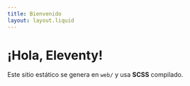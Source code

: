 ```yaml
---
title: Bienvenido
layout: layout.liquid
---
```


# ¡Hola, Eleventy!

Este sitio estático se genera en `web/` y usa **SCSS** compilado.
